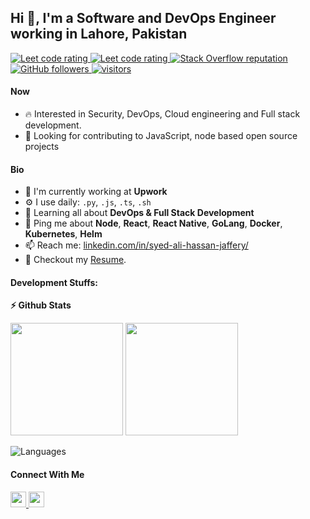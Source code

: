 ## Hi 👋, I'm a Software and DevOps Engineer working in Lahore, Pakistan

<p align="left">
  <a href="https://leetcode.com/alihassan4198/">
    <img src="https://cp-logo.vercel.app/leetcode/alihassan4198" alt="Leet code rating" />
  </a>
  <a href="https://www.hackerrank.com/alihassan4198">
    <img src="https://raw.githubusercontent.com/sudiptob2/cf-stats/main/output/rating.svg" alt="Leet code rating" />
  </a>
  <a href="https://stackoverflow.com/users/20840764/ali-hassan">
    <img alt="Stack Overflow reputation" src="https://img.shields.io/stackexchange/stackoverflow/r/5921662?color=orange&label=reputation&logo=stackoverflow">
  </a>
  <a href="https://github.com/alihassan4198-tech?tab=followers">
    <img alt="GitHub followers" src="https://img.shields.io/github/followers/alihassan4198-tech?color=green&logo=github">
  </a>
  <a href="https://github.com/alihassan4198-tech/">
    <img src="https://komarev.com/ghpvc/?username=alihassan4198-tech" alt="visitors" />
  </a>

</p>

#### Now
- :fire: Interested in Security, DevOps, Cloud engineering and Full stack development.
- :calendar: Looking for contributing to JavaScript, node based open source projects 

#### Bio
- 🏢 I'm currently working at **Upwork**
- ⚙️ I use daily: `.py`, `.js`, `.ts`, `.sh`
- 🌱 Learning all about **DevOps & Full Stack Development**
- 💬 Ping me about **Node**, **React**, **React Native**, **GoLang**,  **Docker**, **Kubernetes**, **Helm**
- 📫 Reach me: [linkedin.com/in/syed-ali-hassan-jaffery/](https://www.linkedin.com/in/syed-ali-hassan-jaffery/)
- 📝 Checkout my [Resume](Resume.pdf).

#### Development Stuffs:
<b>⚡ Github Stats</b>
<p float="left">
<img height="180em" src="https://github-readme-stats.vercel.app/api?username=alihassan4198-tech&show_icons=true&hide_border=true&&count_private=true&include_all_commits=true" /> 
<img height="180em" src="https://github-readme-stats.vercel.app/api/top-langs/?username=alihassan4198-tech&show_icons=true&hide_border=true&layout=compact&langs_count=15"/>
</p>

![Languages](https://wakatime.com/share/@a5c8f5bc-dadf-4b90-9d88-8f48a845cbd7/c0c5209d-e7c9-46eb-9442-7833fc26b224.svg)

#### Connect With Me

<p left="center">
  <a href="https://www.linkedin.com/in/syed-ali-hassan-jaffery/">
    <img src="https://img.shields.io/badge/linkedin-%230077B5.svg?&style=for-the-badge&logo=linkedin&logoColor=white" height=25>
  </a> 
  <a href="mailto:alihassan4198@gmail.com">
    <img src="https://img.shields.io/badge/Gmail-D14836?style=for-the-badge&logo=gmail&logoColor=white" height=25>
  </a>
</p>
